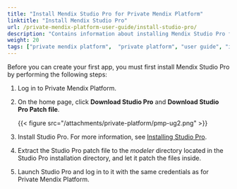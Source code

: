 ```yaml
---
title: "Install Mendix Studio Pro for Private Mendix Platform"
linktitle: "Install Mendix Studio Pro"
url: /private-mendix-platform-user-guide/install-studio-pro/
description: "Contains information about installing Mendix Studio Pro for Private Mendix Platform."
weight: 20
tags: ["private mendix platform",  "private platform", "user guide", "installation", "Mendix Studio Pro"]
---
```


Before you can create your first app, you must first install Mendix Studio Pro by performing the following steps:

1. Log in to Private Mendix Platform.
2. On the home page, click **Download Studio Pro** and **Download Studio Pro Patch file**.

    {{< figure src="/attachments/private-platform/pmp-ug2.png" >}}

3. Install Studio Pro. For more information, see [Installing Studio Pro](/refguide/install/#install).
4. Extract the Studio Pro patch file to the *modeler* directory located in the Studio Pro installation directory, and let it patch the files inside.
5. Launch Studio Pro and log in to it with the same credentials as for Private Mendix Platform.